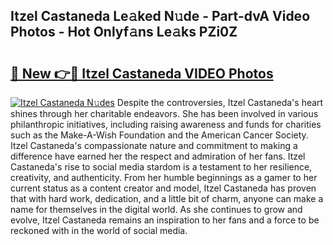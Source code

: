 ## Itzel Castaneda Le𝚊ked N𝚞de - Part-dvA Video Photos - Hot Onlyf𝚊ns Le𝚊ks PZi0Z

# <h2><a href="http://ab68597.deff.icu/?id=Itzel+Castaneda">🔗 New 👉🔴 Itzel Castaneda VIDEO Photos</a></h2>

[![Itzel Castaneda N𝚞des](https://i.imgur.com/rIISA9y.gif)](http://ab68597.deff.icu/?id=Itzel+Castaneda)
Despite the controversies, Itzel Castaneda's heart shines through her charitable endeavors. She has been involved in various philanthropic initiatives, including raising awareness and funds for charities such as the Make-A-Wish Foundation and the American Cancer Society. Itzel Castaneda's compassionate nature and commitment to making a difference have earned her the respect and admiration of her fans. Itzel Castaneda's rise to social media stardom is a testament to her resilience, creativity, and authenticity. From her humble beginnings as a gamer to her current status as a content creator and model, Itzel Castaneda has proven that with hard work, dedication, and a little bit of charm, anyone can make a name for themselves in the digital world. As she continues to grow and evolve, Itzel Castaneda remains an inspiration to her fans and a force to be reckoned with in the world of social media.
